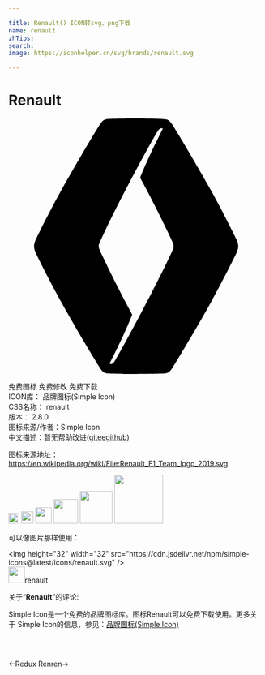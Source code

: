 ```yaml
---

title: Renault() ICON转svg、png下载
name: renault
zhTips: 
search: 
image: https://iconhelper.cn/svg/brands/renault.svg

---
```


# Renault  <small style="font-size: 60%;font-weight: 100"></small>

<div id="svg" class="svg-wrap">
<svg role="img" viewBox="0 0 24 24" xmlns="http://www.w3.org/2000/svg"><title>Renault icon</title><path d="M12 0c-.747 0-2.32.013-2.693.053-.347.04-.44.147-.64.4C8.4.813 6.107 4.68 4.92 6.827c-.867 1.546-2.227 4.24-2.347 4.533-.12.253-.173.467-.173.64 0 .187.053.4.173.64.28.627 1.147 2.333 2.347 4.533 1.253 2.28 3.52 6.054 3.76 6.387.253.347.427.36.653.387.347.026 1.854.053 2.667.053.867 0 2.44-.04 2.667-.053.213-.014.4-.04.653-.387.227-.32 2.667-4.387 3.76-6.387 1.053-1.92 2.213-4.226 2.347-4.533.146-.333.173-.507.173-.64 0-.107-.027-.333-.173-.64a105.647 105.647 0 00-2.347-4.533C17.813 4.547 15.56.773 15.307.44c-.254-.333-.4-.36-.627-.373h-.04C14.307.013 12.867 0 12 0zm2.347.92c.093 0 .146.013.16.04-.4.787-1.414 2.773-2.134 4.6a111.067 111.067 0 012.907 5.747c.16.346.24.52.24.693 0 .173-.08.347-.24.693-1.227 2.64-4.093 8.054-5.28 10.067-.12.2-.253.307-.347.307-.093 0-.146-.014-.16-.04.4-.787 1.414-2.774 2.134-4.6A111.062 111.062 0 018.72 12.68c-.16-.347-.24-.52-.24-.693 0-.174.08-.347.253-.694C9.933 8.653 12.8 3.24 14 1.227c.12-.2.253-.307.347-.307Z"/></svg>
</div>
<detail full-name='renault'></detail>

<div class="detail-page">
<p>
<span><span class="badge-success badge">免费图标</span> <span class="badge-success badge">免费修改</span>  <span class="badge-success badge">免费下载</span> </span>
<br/>
<span>
ICON库：
<span class="badge-secondary badge">品牌图标(Simple Icon)</span> 
</span>
<br/>
<span>
CSS名称：
<span class="badge-secondary badge">renault</span> 
</span>

<br/>
<span>
版本：
<span class="badge-secondary badge">2.8.0</span> 
</span>
<br/>
<span>图标来源/作者：<span class="badge-light badge">Simple Icon</span></span> 
<br/>
<span class="zh-detail">中文描述：暂无<span class="help-link"><span>帮助改进</span>(<a href="https://gitee.com/liuwave/icon-helper/edit/master/json/brands/renault.json" target="_blank" rel="noopener noreferrer">gitee</a><a href="https://github.com/liuwave/icon-helper/edit/master/json/brands/renault.json" target="_blank" rel="noopener noreferrer">github</a></span>)</span><br/>
</p>
</div><div class="description description alert alert-light"><p>图标来源地址：<a href="https://en.wikipedia.org/wiki/File:Renault_F1_Team_logo_2019.svg" target="_blank" rel="noopener noreferrer">https://en.wikipedia.org/wiki/File:Renault_F1_Team_logo_2019.svg</a></p></div>
<div class="alert alert-dark">
<img height="21" width="21" src="https://cdn.jsdelivr.net/npm/simple-icons@latest/icons/renault.svg" />
<img height="24" width="24" src="https://cdn.jsdelivr.net/npm/simple-icons@latest/icons/renault.svg" />
<img height="32" width="32" src="https://cdn.jsdelivr.net/npm/simple-icons@latest/icons/renault.svg" />
<img height="48" width="48" src="https://cdn.jsdelivr.net/npm/simple-icons@latest/icons/renault.svg" />
<img height="64" width="64" src="https://cdn.jsdelivr.net/npm/simple-icons@latest/icons/renault.svg" />
<img height="96" width="96" src="https://cdn.jsdelivr.net/npm/simple-icons@latest/icons/renault.svg" />

</div>
<div>
  <p>可以像图片那样使用：    
  </p>
  <div class="alert alert-primary" style="font-size: 14px">
    &lt;img height="32" width="32" src="https://cdn.jsdelivr.net/npm/simple-icons@latest/icons/renault.svg" /&gt;
    <copy-btn content='<img height="32" width="32" src="https://cdn.jsdelivr.net/npm/simple-icons@latest/icons/renault.svg" />'></copy-btn>
  </div>
  <div class="alert alert-secondary">
    <img height="32" width="32" src="https://cdn.jsdelivr.net/npm/simple-icons@latest/icons/renault.svg" />renault
    <copy-btn content="renault" btn-title="复制图标名称"></copy-btn>
  </div>
</div>
<div class="icon-detail__container">
<p>关于“<b>Renault</b>”的评论:</p>
</div>
<Vssue title="关于“Renault”的评论" />
<div><p>Simple Icon是一个免费的品牌图标库。图标Renault可以免费下载使用。更多关于  Simple Icon的信息，参见：<a target="_blank" href="https://iconhelper.cn/brands.html">品牌图标(Simple Icon)</a>
</p></div>


<div style="padding:2rem 0 " class="page-nav"><p class="inner"><span class="prev">←<router-link to="/icon/redux.html">Redux</router-link></span> <span class="next"><router-link to="/icon/renren.html">Renren</router-link>→</span></p></div>
